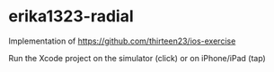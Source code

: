 # erika1323-radial
Implementation of https://github.com/thirteen23/ios-exercise

Run the Xcode project on the simulator (click) or on iPhone/iPad (tap)
